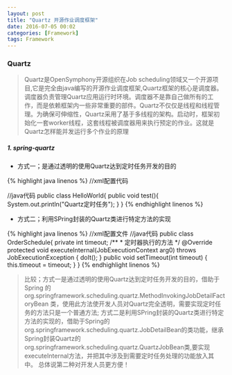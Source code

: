 ```yaml
---
layout: post
title: "Quartz 开源作业调度框架"
date: 2016-07-05 00:02
categories: [Framework]
tags: Framework
---
```


### Quartz
> Quartz是OpenSymphony开源组织在Job scheduling领域又一个开源项目,它是完全由java编写的开源作业调度框架,Quartz框架的核心是调度器。调度器负责管理Quartz应用运行时环境。调度器不是靠自己做所有的工作，而是依赖框架内一些非常重要的部件。Quartz不仅仅是线程和线程管理。为确保可伸缩性，Quartz采用了基于多线程的架构。启动时，框架初始化一套worker线程，这套线程被调度器用来执行预定的作业。这就是Quartz怎样能并发运行多个作业的原理

##### 1. spring-quartz

* 方式一；是通过透明的使用Quartz达到定时任务开发的目的

{% highlight java linenos %}
//xml配置代码
<!--要调用的工作类-->
<bean id="quartzJob" class="net.individuals.quartz.HelloWorld"/>

<!--指定工作类中要执行定时任务的方法-->
<bean id="jobtask" class="org.springframework.scheduling.quartz.MethodInvokingJobDetailFactoryBean">
    <!--调用类-->
    <property name="targetObject" ref="quartzJob"/>
    <!--调用方法-->
    <property name="targetMethod" value="test"/>
</bean>
<!--定义触发时间-->
<bean id="doTime"    class="org.springframework.scheduling.quartz.CronTriggerFactoryBean">
    <property name="jobDetail" ref="jobtask"/>
    <!--cron表达式-->
    <property name="cronExpression" value="0/5 * * * * ?"/>
</bean>
<!--总管理类-->
<bean id="startQuartz" class="org.springframework.scheduling.quartz.SchedulerFactoryBean">
    <property name="triggers">
        <!--任务列表-->
        <list>
            <ref bean="doTime"/>
        </list>
    </property>
</bean>

//java代码
public class HelloWorld{
    public void test(){
    	System.out.println("Quartz定时任务");
    }
}
{% endhighlight linenos %}

* 方式二；利用SPring封装的Quartz类进行特定方法的实现

{% highlight java linenos %}
//xml配置文件
<bean name="scheduledOrderTask" class="org.springframework.scheduling.quartz.JobDetailFactoryBean">
    <property name="jobClass" value="com.alltuu.service.schedule.OrderSchedule" />
    <property name="jobDataAsMap">
        <map>
            <entry key="timeout" value="5" />
        </map>
    </property>
</bean>
<bean id="cronTrigger"  class="org.springframework.scheduling.quartz.CronTriggerFactoryBean">
    <property name="jobDetail" ref="scheduledOrderTask" />
    <property name="cronExpression" value="0 30 * * * ?" /> <!-- 每天**:30:00分执行  -->
</bean>
//java代码
public class OrderSchedule{
	private int timeout;
	/**
	 * 定时器执行的方法
	 */
	@Override
	protected void executeInternal(JobExecutionContext arg0)
			throws JobExecutionException {
		doIt();
	}
    public void setTimeout(int timeout) {
	    this.timeout = timeout;
	}
}
{% endhighlight linenos %}

> 比较；方式一是通过透明的使用Quartz达到定时任务开发的目的，借助于Spring 的 org.springframework.scheduling.quartz.MethodInvokingJobDetailFactoryBean 类，使用此方法使开发人员对Quartz完全透明，需要实现定时任务的方法只是一个普通方法;
> 方式二是利用SPring封装的Quartz类进行特定方法的实现的，借助于Spring的org.springframework.scheduling.quartz.JobDetailBean的类功能，继承 Spring封装Quartz的org.springframework.scheduling.quartz.QuartzJobBean类,要实现 executeInternal方法，并把其中涉及到需要定时任务处理的功能放入其中。
> 总体说第二种对开发人员更方便！
